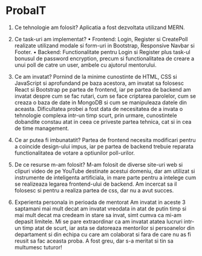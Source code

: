 ﻿# ProbaIT
1. Ce tehnologie am folosit?
Aplicatia a fost dezvoltata utilizand MERN. 

2. Ce task-uri am implementat?
• Frontend: Login, Register si CreatePoll realizate utilizand modale si form-uri in Bootstrap, Responsive Navbar si Footer.
• Backend: Functionalitate pentru Login si Register plus task-ul bonusul de password encryption, precum si functionalitatea de creare a unui poll de catre un user, ambele cu ajutorul mentorului.

3. Ce am invatat?
Pornind de la minime cunostinte de HTML, CSS si JavaScript si aprofundand pe baza acestora, am invatat sa folosesc React si Bootstrap pe partea de frontend, iar pe partea de backend am invatat despre cum se fac rutari, cum se face criptarea parolelor, cum se creaza o baza de date in MongoDB si cum se manipuleaza datele din aceasta. Dificultatea probei a fost data de necesitatea de a invata o tehnologie complexa intr-un timp scurt, prin urmare, cunostintele dobandite constau atat in ceea ce priveste partea tehnica, cat si in cea de time management.

4. Ce ar putea fi imbunatatit?
Partea de frontend necesita modificari pentru a coincide design-ului impus, iar pe partea de backend trebuie reparata functionalitatea de votare a optiunilor poll-urilor.

5. De ce resurse m-am folosit?
M-am folosit de diverse site-uri web si clipuri video de pe YouTube destinate acestui domeniu, dar am utilizat si instrumente de inteligenta artificiala, in mare parte pentru a intelege cum se realizeaza legarea frontend-ului de backend. Am incercat sa il folosesc si pentru a realiza partea de css, dar nu a avut succes.

6. Experienta personala in perioada de mentorat
Am invatat in aceste 3 saptamani mai mult decat am invatat vreodata in atat de putin timp si mai mult decat ma credeam in stare sa invat, simt cumva ca mi-am depasit limitele. Mi se pare extraordinar ca am invatat atatea lucruri intr-un timp atat de scurt, iar asta se datoreaza mentorilor si persoanelor din departament si din echipa cu care am colaborat si fara de care nu as fi reusit sa fac aceasta proba. A fost greu, dar s-a meritat si tin sa multumesc tuturor!
